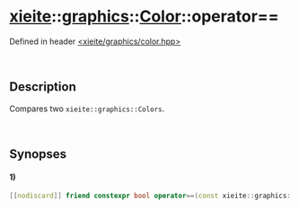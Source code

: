 # [xieite](../../../../../../xieite.md)\:\:[graphics](../../../../../../graphics.md)\:\:[Color](../../../../color.md)\:\:operator==
Defined in header [<xieite/graphics/color.hpp>](../../../../../../../include/xieite/graphics/color.hpp)

&nbsp;

## Description
Compares two `xieite::graphics::Colors`.

&nbsp;

## Synopses
#### 1)
```cpp
[[nodiscard]] friend constexpr bool operator==(const xieite::graphics::Color& color1, const xieite::graphics::Color& color2) noexcept;
```

